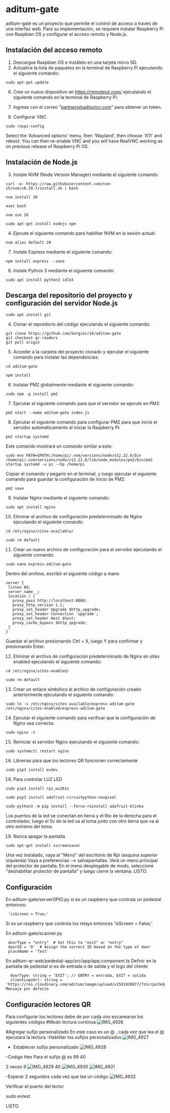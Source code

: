 # aditum-gate

aditum-gate es un proyecto que permite el control de acceso a través de una interfaz web. Para su implementación, se requiere instalar Raspberry Pi con Raspbian OS y configurar el acceso remoto y Node.js.

## Instalación del acceso remoto

1. Descargue Raspbian OS e instálelo en una tarjeta micro SD.
2. Actualice la lista de paquetes en la terminal de Raspberry Pi ejecutando el siguiente comando:
```
sudo apt-get update
```

6. Cree un nuevo dispositivo en https://remoteiot.com/ ejecutando el siguiente comando en la terminal de Raspberry Pi:

7. Ingrese con el correo "partners@aditumcr.com" para obtener un token.

8. Configurar VNC
```
sudo raspi-config
```
Select the 'Advanced options' menu, then 'Wayland', then choose 'X11' and reboot. You can then re-enable VNC and you will have RealVNC working as on previous release of Raspberry Pi OS.

## Instalación de Node.js

3. Instale NVM (Node Version Manager) mediante el siguiente comando:
```
curl -o- https://raw.githubusercontent.com/nvm-sh/nvm/v0.39.7/install.sh | bash
```
```
nvm install 20
```
```
exec bash
```
```
nvm use 20
```
```
sudo apt-get install nodejs npm
```
4. Ejecute el siguiente comando para habilitar NVM en la sesión actual:
```
nvm alias default 20
```

7. Instale Express mediante el siguiente comando:
```
npm install express --save
```
8. Instale Python 3 mediante el siguiente comando:
```
sudo apt install python3 idle3
```

## Descarga del repositorio del proyecto y configuración del servidor Node.js

```
sudo apt install git
```
4. Clonar el repositorio del código ejecutando el siguiente comando:
```
git clone https://github.com/Sergiocr16/aditum-gate
git checkout qr-readers
git pull origin
```
5. Acceder a la carpeta del proyecto clonado y ejecutar el siguiente comando para instalar las dependencias:
 ```
cd aditum-gate
```
```
npm install
```
6. Instalar PM2 globalmente mediante el siguiente comando:
 ```
sudo npm -g install pm2
```
7. Ejecutar el siguiente comando para que el servidor se ejecute en PM2:
 ```
pm2 start --name aditum-gate index.js
```
8. Ejecutar el siguiente comando para configurar PM2 para que inicie el servidor automáticamente al iniciar la Raspberry Pi:
 ```
pm2 startup systemd
```
Este comando mostrará un comando similar a este:
 ```
sudo env PATH=$PATH:/home/pi/.nvm/versions/node/v12.22.6/bin /home/pi/.nvm/versions/node/v12.22.6/lib/node_modules/pm2/bin/pm2 startup systemd -u pi --hp /home/pi
```
Copiar el comando y pegarlo en el terminal, y luego ejecutar el siguiente comando para guardar la configuración de inicio de PM2:
 ```
pm2 save
```
9. Instalar Nginx mediante el siguiente comando:
 ```
sudo apt install nginx
```
10. Eliminar el archivo de configuración predeterminado de Nginx ejecutando el siguiente comando:
 ```
cd /etc/nginx/sites-available/
 ```
 ```
sudo rm default
```
11. Crear un nuevo archivo de configuración para el servidor ejecutando el siguiente comando:
 ```
sudo nano express-aditum-gate
```
Dentro del archivo, escribir el siguiente código a mano
 ```
server {
  listen 80;
  server_name _;
  location / {
    proxy_pass http://localhost:8080;
    proxy_http_version 1.1;
    proxy_set_header Upgrade $http_upgrade;
    proxy_set_header Connection 'upgrade';
    proxy_set_header Host $host;
    proxy_cache_bypass $http_upgrade;
  }
}
```
Guardar el archivo presionando Ctrl + X, luego Y para confirmar y presionando Enter.

12. Eliminar el archivo de configuración predeterminado de Nginx en sites enabled ejecutando el siguiente comando:
 ```
 cd /etc/nginx/sites-enabled/
 ```
 ```
sudo rm default
```
13. Crear un enlace simbólico al archivo de configuración creado anteriormente ejecutando el siguiente comando:
 ```
sudo ln -s /etc/nginx/sites-available/express-aditum-gate /etc/nginx/sites-enabled/express-aditum-gate
```
14. Ejecutar el siguiente comando para verificar que la configuración de Nginx sea correcta:
 ```
sudo nginx -t
```
15. Reiniciar el servidor Nginx ejecutando el siguiente comando:
 ```
sudo systemctl restart nginx
```
16. Librerias para que los lectores QR funcionen correctamente
 ```
sudo pip3 install evdev
```
18. Para controlar LUZ LED
```
sudo pip3 install rpi_ws281x
```
```
sudo pip3 install adafruit-circuitpython-neopixel
```
```
sudo python3 -m pip install --force-reinstall adafruit-blinka
```

Los puertos de la led se conectan en tierra y el 6to de la derecha para el controlador, luego el 5v de la led va al toma junto con otro tierra que va al otro extremo del toma.

19. Nunca apagar la pantalla
```
sudo apt-get install xscreensaver
```
Una vez instalado, vaya al "Menú" del escritorio de Rpi (esquina superior izquierda)
Vaya a preferencias --> salvapantallas.
Verá un menú principal del protector de pantalla. En el menú desplegable de modo, seleccione "deshabilitar protector de pantalla" y luego cierre la ventana.
LISTO.

## Configuración

En aditum-gate/serverGPIO.py si es un raspberry que controla un pedestal entonces:
```
 'isScreen = True;'
```
Si es un raspberry que controla los relays entonces
 'isScreen = False;'


En aditum-gate/scanner.py
```
 doorType = "entry"  # Set this to "exit" or "entry"
 doorId = '0'  # Assign the correct ID based on the type of door
 placeName = 'Test'
 ```

En aditum-qr-web/pedestal-app/src/app/app.component.ts
Definir en la pantalla de pedestal si es de entrada o de salida y el logo del cliente
```
  doorType: string = 'EXIT'; // ENTRY = entrada, EXIT = salida
  clientLogoUrl: string = 'https://res.cloudinary.com/aditum/image/upload/v1501920877/fzncrputkdgm8iasuc3t.jpg';// Mensaje por defecto
```

## Configuración lectores QR

Para configurar los lectores debe de por cada uno escanearse los siguientes códigos
#Modo lectura continua
![IMG_4926](https://github.com/user-attachments/assets/61b9e8fd-4ada-4b6d-94ec-8b3d92aeeed6)

#Agregar sufijo personalizado
En este caso es un @ , cada vez que lea el @ ejecutará la lectura 
-Habilitar los sufijos personalizados
![IMG_4927](https://github.com/user-attachments/assets/846fb310-255d-46f1-913e-e44ef3c76cba)
- Establecer sufijo personalizado
![IMG_4928](https://github.com/user-attachments/assets/e39e7731-7b37-42bd-b7aa-887dd9d907b7)

-Codigo Hex Para el sufijo @ es 99 40

2 veces 9
 ![IMG_4929](https://github.com/user-attachments/assets/ba37595a-54c0-4031-a5c4-8e32dabd8385)
 40
 ![IMG_4930](https://github.com/user-attachments/assets/6ae4057e-897f-42cb-89c7-17ede227af7d)
 ![IMG_4931](https://github.com/user-attachments/assets/a7b5ea92-b9bd-4fd1-8ca4-71c6dd5a45a6)

-Esperar 2 segundos cada vez que lea un código
![IMG_4932](https://github.com/user-attachments/assets/261ec1de-e5f8-4ad1-8a21-a9657055d3a9)


Verificar el puerto del lector

sudo evtest


LISTO.









